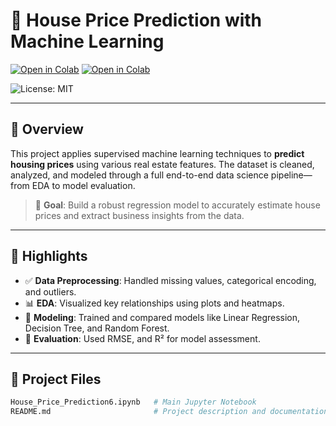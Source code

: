 # 🏡 House Price Prediction with Machine Learning

[![Open in Colab](https://colab.research.google.com/assets/colab-badge.svg)](https://colab.research.google.com/github/ABUALHUSSEIN/Udacity-project/blob/main/House_Price_Prediction6.ipynb)
[![Open in Colab](https://colab.research.google.com/assets/colab-badge.svg)](https://colab.research.google.com/github/ABUALHUSSEIN/Udacity-project/blob/main/Copy_of_Group4__2023_9_2_House_Price_Prediction.ipynb)

![License: MIT](https://img.shields.io/badge/License-MIT-yellow.svg)




---

## 📌 Overview

This project applies supervised machine learning techniques to **predict housing prices** using various real estate features. The dataset is cleaned, analyzed, and modeled through a full end-to-end data science pipeline—from EDA to model evaluation.

> 🎯 **Goal**: Build a robust regression model to accurately estimate house prices and extract business insights from the data.

---

## 🚀 Highlights

- ✅ **Data Preprocessing**: Handled missing values, categorical encoding, and outliers.
- 📊 **EDA**: Visualized key relationships using plots and heatmaps.
- 🤖 **Modeling**: Trained and compared models like Linear Regression, Decision Tree, and Random Forest.
- 🧪 **Evaluation**: Used RMSE, and R²  for model assessment.


---

## 📂 Project Files

```bash
House_Price_Prediction6.ipynb   # Main Jupyter Notebook
README.md                       # Project description and documentation





